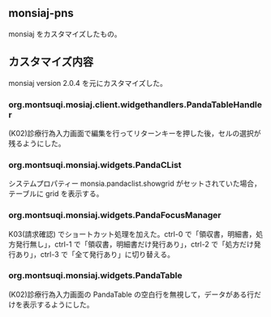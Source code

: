 ## monsiaj-pns ##
monsiaj をカスタマイズしたもの。

## カスタマイズ内容 ##
monsiaj version 2.0.4 を元にカスタマイズした。

### org.montsuqi.mosiaj.client.widgethandlers.PandaTableHandler ###
(K02)診療行為入力画面で編集を行ってリターンキーを押した後，セルの選択が残るようにした。

### org.montsuqi.monsiaj.widgets.PandaCList ###
システムプロパティー monsia.pandaclist.showgrid がセットされていた場合，テーブルに grid を表示する。

### org.montsuqi.monsiaj.widgets.PandaFocusManager ###
K03(請求確認) でショートカット処理を加えた。ctrl-0 で「領収書，明細書，処方発行無し」，ctrl-1 で「領収書，明細書だけ発行あり」，ctrl-2 で「処方だけ発行あり」，ctrl-3 で「全て発行あり」に切り替える。

### org.montsuqi.monsiaj.widgets.PandaTable ###
(K02)診療行為入力画面の PandaTable の空白行を無視して，データがある行だけを表示するようにした。
